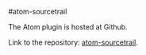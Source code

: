 #atom-sourcetrail

The Atom plugin is hosted at Github.

Link to the repository: [atom-sourcetrail](https://github.com/CoatiSoftware/atom-sourcetrail).
